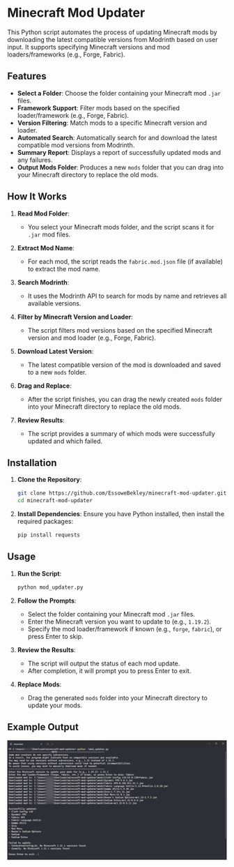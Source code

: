 # Minecraft Mod Updater

This Python script automates the process of updating Minecraft mods by downloading the latest compatible versions from Modrinth based on user input. It supports specifying Minecraft versions and mod loaders/frameworks (e.g., Forge, Fabric).

## Features

- **Select a Folder**: Choose the folder containing your Minecraft mod `.jar` files.
- **Framework Support**: Filter mods based on the specified loader/framework (e.g., Forge, Fabric).
- **Version Filtering**: Match mods to a specific Minecraft version and loader.
- **Automated Search**: Automatically search for and download the latest compatible mod versions from Modrinth.
- **Summary Report**: Displays a report of successfully updated mods and any failures.
- **Output Mods Folder**: Produces a new `mods` folder that you can drag into your Minecraft directory to replace the old mods.

## How It Works

1. **Read Mod Folder**:
   - You select your Minecraft mods folder, and the script scans it for `.jar` mod files.

2. **Extract Mod Name**:
   - For each mod, the script reads the `fabric.mod.json` file (if available) to extract the mod name.

3. **Search Modrinth**:
   - It uses the Modrinth API to search for mods by name and retrieves all available versions.

4. **Filter by Minecraft Version and Loader**:
   - The script filters mod versions based on the specified Minecraft version and mod loader (e.g., Forge, Fabric).

5. **Download Latest Version**:
   - The latest compatible version of the mod is downloaded and saved to a new `mods` folder.

6. **Drag and Replace**:
   - After the script finishes, you can drag the newly created `mods` folder into your Minecraft directory to replace the old mods.

7. **Review Results**:
   - The script provides a summary of which mods were successfully updated and which failed.

## Installation

1. **Clone the Repository**:
    ```bash
    git clone https://github.com/EssoweBekley/minecraft-mod-updater.git
    cd minecraft-mod-updater
    ```

2. **Install Dependencies**:
    Ensure you have Python installed, then install the required packages:
    ```bash
    pip install requests
    ```

## Usage

1. **Run the Script**:
    ```bash
    python mod_updater.py
    ```

2. **Follow the Prompts**:
    - Select the folder containing your Minecraft mod `.jar` files.
    - Enter the Minecraft version you want to update to (e.g., `1.19.2`).
    - Specify the mod loader/framework if known (e.g., `forge`, `fabric`), or press Enter to skip.

3. **Review the Results**:
    - The script will output the status of each mod update.
    - After completion, it will prompt you to press Enter to exit.

4. **Replace Mods**:
    - Drag the generated `mods` folder into your Minecraft directory to update your mods.

## Example Output

![Terminal](Screenshots/Terminal.PNG)


